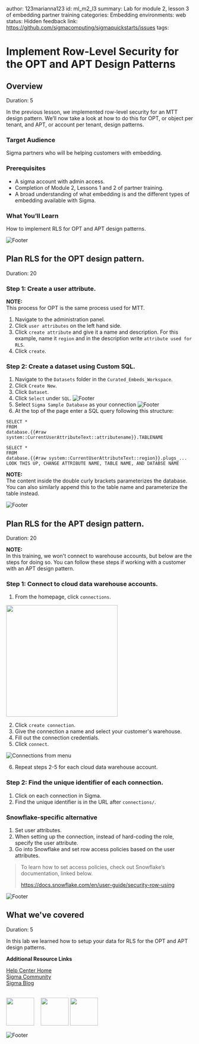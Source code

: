 author: 123marianna123
id: ml_m2_l3
summary: Lab for module 2, lesson 3 of embedding partner training
categories: Embedding
environments: web
status: Hidden
feedback link: https://github.com/sigmacomputing/sigmaquickstarts/issues
tags: 

# Implement Row-Level Security for the OPT and APT Design Patterns
<!-- The above name is what appears on the website and is searchable. -->

## Overview 
Duration: 5 
<!--Duration is deprecated and no longer required, however the code still expects to see it so include it for each section. The actual time value does not matter. -->

In the previous lesson, we implemented row-level security for an MTT design pattern. We’ll now take a look at how to do this for OPT, or object per tenant, and APT, or account per tenant, design patterns.


 ### Target Audience
Sigma partners who will be helping customers with embedding.

### Prerequisites
<ul>
  <li>A sigma account with admin access.</li>
  <li>Completion of Module 2, Lessons 1 and 2 of partner training.</li>
  <li>A broad understanding of what embedding is and the different types of embedding available with Sigma.</li>
</ul>

### What You’ll Learn
How to implement RLS for OPT and APT design patterns.

![Footer](assets/sigma_footer.png)
<!-- NOTE: SIGMA LOGO REQUIRED AT END OF EACH ## SECTION -->
<!-- END OF OVERVIEW -->

## **Plan RLS for the OPT design pattern.**
Duration: 20

### Step 1: Create a user attribute.
<aside class="negative">
<strong>NOTE:</strong><br> This process for OPT is the same process used for MTT.
</aside>

1. Navigate to the administration panel.
2. Click `user attributes` on the left hand side. 
3. Click `create attribute` and give it a name and description. For this example, name it `region` and in the description write `attribute used for RLS`.
4. Click `create`.

### Step 2: Create a dataset using Custom SQL.
1. Navigate to the `Datasets` folder in the `Curated_Embeds_Workspace`.
2. Click `Create New`.
3. Click `Dataset`.
4. Click `Select` under `SQL`.
![Footer](assets/m2_l3_step4.png)
5. Select `Sigma Sample Database` as your connection
![Footer](assets/m2_l3_step5.png)
6. At the top of the page enter a SQL query following this structure:

```
SELECT *
FROM
database.{{#raw system::CurrentUserAttributeText::attributename}}.TABLENAME
```

```
SELECT *
FROM
database.{{#raw system::CurrentUserAttributeText::region}}.plugs_... LOOK THIS UP, CHANGE ATTRIBUTE NAME, TABLE NAME, AND DATABSE NAME
```
<aside class="negative">
<strong>NOTE:</strong><br> The content inside the double curly brackets parameterizes the database. You can also similarly append this to the table name and parameterize the table instead.
</aside>

![Footer](assets/sigma_footer.png)
<!-- END OF SECTION-->

## **Plan RLS for the APT design pattern.**
Duration: 20

<aside class="negative">
<strong>NOTE:</strong><br> In this training, we won't connect to warehouse accounts, but below are the steps for doing so. You can follow these steps if working with a customer with an APT design pattern.
</aside>

### Step 1: Connect to cloud data warehouse accounts.
1. From the homepage, click `connections`.

<img src="assets/m2_l3_step1APT.png" width="300"/>

2. Click `create connection`.
3. Give the connection a name and select your customer's warehouse.
4. Fill out the connection credentials.
5. Click `connect`.

![Connections from menu](assets/m2_l3_step5APT.png)

6. Repeat steps 2-5 for each cloud data warehouse account.

### Step 2: Find the unique identifier of each connection.
1. Click on each connection in Sigma.
2. Find the unique identifier is in the URL after `connections/`.

### Snowflake-specific alternative
1. Set user attributes.
2. When setting up the connection, instead of hard-coding the role, specify the user attribute.
3. Go into Snowflake and set row access policies based on the user attributes. 

>  To learn how to set access policies, check out Snowflake’s documentation, linked below.
>
> https://docs.snowflake.com/en/user-guide/security-row-using



![Footer](assets/sigma_footer.png)
<!-- END OF SECTION-->


## What we've covered
Duration: 5

In this lab we learned how to setup your data for RLS for the OPT and APT design patterns.

<!-- THE FOLLOWING ADDITIONAL RESOURCES IS REQUIRED AS IS FOR ALL QUICKSTARTS -->
**Additional Resource Links**

[Help Center Home](https://help.sigmacomputing.com/hc/en-us)<br>
[Sigma Community](https://community.sigmacomputing.com/)<br>
[Sigma Blog](https://www.sigmacomputing.com/blog/)<br>
<br>

[<img src="./assets/twitter.jpeg" width="75"/>](https://twitter.com/sigmacomputing)&emsp;
[<img src="./assets/linkedin.png" width="75"/>](https://www.linkedin.com/company/sigmacomputing)
[<img src="./assets/facebook.png" width="75"/>](https://www.facebook.com/sigmacomputing)

![Footer](assets/sigma_footer.png)
<!-- END OF WHAT WE COVERED -->
<!-- END OF QUICKSTART -->